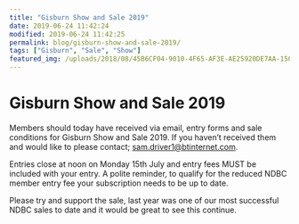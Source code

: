 ```yaml
---
title: "Gisburn Show and Sale 2019"
date: 2019-06-24 11:42:24
modified: 2019-06-24 11:42:25
permalink: blog/gisburn-show-and-sale-2019/
tags: ["Gisburn", "Sale", "Show"]
featured_img: /uploads/2018/08/45B6CF04-9010-4F65-AF3E-AE25920DE7AA-150x150.jpeg
---
```


# Gisburn Show and Sale 2019

Members should today have received via email, entry forms and sale conditions for Gisburn Show and Sale 2019. If you haven’t received them and would like to please contact; sam.driver1@btinternet.com.

Entries close at noon on Monday 15th July and entry fees MUST be included with your entry. A polite reminder, to qualify for the reduced NDBC member entry fee your subscription needs to be up to date.

Please try and support the sale, last year was one of our most successful NDBC sales to date and it would be great to see this continue.
